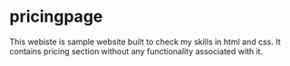 # pricingpage
This webiste is sample website built to check my skills in html and css. It contains pricing section without any functionality associated with it.
